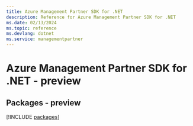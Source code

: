 ```yaml
---
title: Azure Management Partner SDK for .NET
description: Reference for Azure Management Partner SDK for .NET
ms.date: 02/13/2024
ms.topic: reference
ms.devlang: dotnet
ms.service: managementpartner
---
```

# Azure Management Partner SDK for .NET - preview
## Packages - preview
[!INCLUDE [packages](management-partner-index.md)]